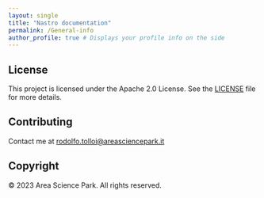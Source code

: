 ```yaml
---
layout: single
title: "Nastro documentation"
permalink: /General-info
author_profile: true # Displays your profile info on the side
---
```


## License

This project is licensed under the Apache 2.0 License. See the [LICENSE](../LICENSE) file for more details.

## Contributing
Contact me at rodolfo.tolloi@areasciencepark.it

## Copyright

© 2023 Area Science Park. All rights reserved.
